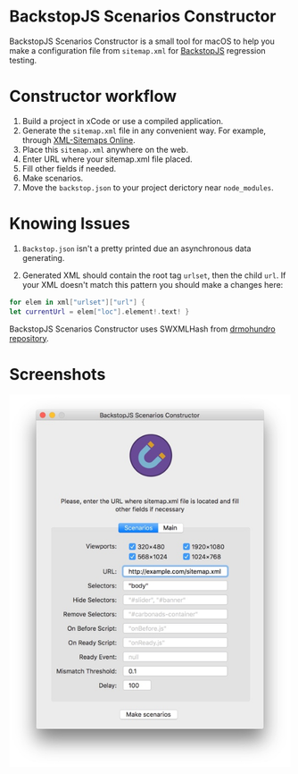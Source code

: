 # BackstopJS Scenarios Constructor
BackstopJS Scenarios Constructor is a small tool for macOS to help you make a configuration file from `sitemap.xml` for [BackstopJS](https://github.com/garris/BackstopJS) regression testing.

# Constructor workflow

1. Build a project in xCode or use a compiled application.
2. Generate the `sitemap.xml` file in any convenient way. For example, through [XML-Sitemaps Online](https://www.xml-sitemaps.com).
3. Place this `sitemap.xml` anywhere on the web.
4. Enter URL where your sitemap.xml file placed.
5. Fill other fields if needed.
6. Make scenarios.
7. Move the `backstop.json` to your project derictory near `node_modules`.

# Knowing Issues

1. `Backstop.json` isn't a pretty printed due an asynchronous data generating.

2. Generated XML should contain the root tag `urlset`, then the child `url`. If your XML doesn't match this pattern you should make a changes here:
```swift
for elem in xml["urlset"]["url"] {
let currentUrl = elem["loc"].element!.text! }
```

BackstopJS Scenarios Constructor uses SWXMLHash from [drmohundro repository](https://github.com/drmohundro/SWXMLHash).

# Screenshots
![alt text](https://raw.githubusercontent.com/enzosterro/bscm/master/Images/backstopjssc.jpg "Constructor Screenshot")